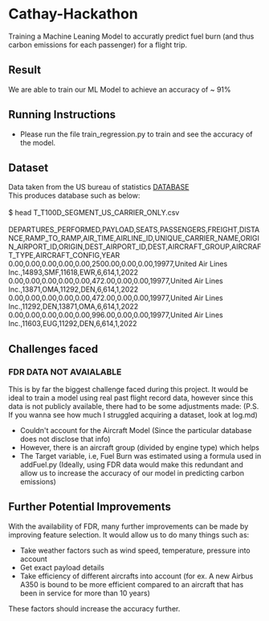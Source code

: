 # Cathay-Hackathon
Training a Machine Leaning Model to accuratly predict fuel burn (and thus carbon emissions for each passenger) for a flight trip. <br> 

## Result 
We are able to train our ML Model to achieve an accuracy of ~ 91%

## Running Instructions
- Please run the file train_regression.py to train and see the accuracy of the model. 

## Dataset 
Data taken from the US bureau of statistics
 <a href='https://www.transtats.bts.gov/Fields.asp?gnoyr_VQ=FIM'> DATABASE </a> <br>
 This produces database such as below: <br> <br> 
 $ head T_T100D_SEGMENT_US_CARRIER_ONLY.csv <br> <br>
DEPARTURES_PERFORMED,PAYLOAD,SEATS,PASSENGERS,FREIGHT,DISTANCE,RAMP_TO_RAMP,AIR_TIME,AIRLINE_ID,UNIQUE_CARRIER_NAME,ORIGIN_AIRPORT_ID,ORIGIN,DEST_AIRPORT_ID,DEST,AIRCRAFT_GROUP,AIRCRAFT_TYPE,AIRCRAFT_CONFIG,YEAR <br>
0.00,0.00,0.00,0.00,0.00,2500.00,0.00,0.00,19977,United Air Lines Inc.,14893,SMF,11618,EWR,6,614,1,2022 <br>
0.00,0.00,0.00,0.00,0.00,472.00,0.00,0.00,19977,United Air Lines Inc.,13871,OMA,11292,DEN,6,614,1,2022 <br>
0.00,0.00,0.00,0.00,0.00,472.00,0.00,0.00,19977,United Air Lines Inc.,11292,DEN,13871,OMA,6,614,1,2022 <br>
0.00,0.00,0.00,0.00,0.00,996.00,0.00,0.00,19977,United Air Lines Inc.,11603,EUG,11292,DEN,6,614,1,2022 <br>

## Challenges faced 
### FDR DATA NOT AVAIALABLE 
This is by far the biggest challenge faced during this project. It would be ideal to train a model using real 
past flight record data, however since this data is not publicly available, there had to be some adjustments made:
(P.S. If you wanna see how much I struggled acquiring a dataset, look at log.md)  
- Couldn't account for the Aircraft Model (Since the particular database does not disclose that info)
- However, there is an aircraft group (divided by engine type) which helps 
- The Target variable, i.e, Fuel Burn was estimated using a formula used in addFuel.py (Ideally, using FDR data would make this redundant and allow us to increase the accuracy of our model in predicting carbon emissions)

## Further Potential Improvements 
With the availability of FDR, many further improvements can be made by improving feature selection. It would allow 
us to do many things such as: 
- Take weather factors such as wind speed, temperature, pressure into account 
- Get exact payload details 
- Take efficiency of different aircrafts into account (for ex. A new Airbus A350 is bound to be more efficient compared to an aircraft that has been in service for more than 10 years)

These factors should increase the accuracy further. 